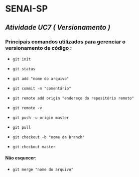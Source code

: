 # SENAI-SP

## *Atividade UC7 ( Versionamento )*

### Principais comandos utilizados para gerenciar o versionamento de código : 

* `git init`

* `git status`

* `git add "nome do arquivo"`

* `git commit -m "comentário"`

* `git remote add origin "endereço do repositório remoto"`

* `git remote -v`

* `git push -u origin master`

* `git pull`

* `git checkout -b "nome da branch"`

* `git checkout master`

#### Não esquecer:

*  `git merge "nome do arquivo"`